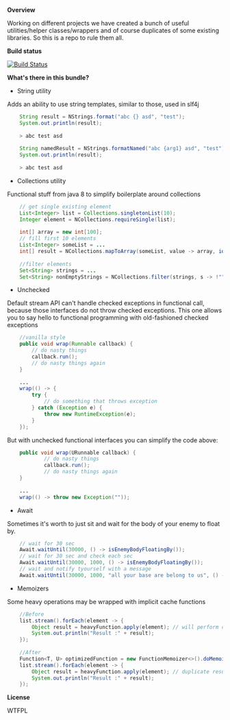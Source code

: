 **Overview**

Working on different projects we have created a bunch of useful 
utilities/helper classes/wrappers and of course duplicates of some 
existing libraries. So this is a repo to rule them all.

**Build status**

[![Build Status](https://travis-ci.org/nginate/commons-lang.svg?branch=master)](https://travis-ci.org/nginate/commons-lang)

**What's there in this bundle?**

* String utility

Adds an ability to use string templates, similar to those, used in slf4j

```java
    String result = NStrings.format("abc {} asd", "test");
    System.out.println(result);
    
    > abc test asd
    
    String namedResult = NStrings.formatNamed("abc {arg1} asd", "test");
    System.out.println(result);
    
    > abc test asd
```

* Collections utility

Functional stuff from java 8 to simplify boilerplate around collections

```java
    // get single existing element
    List<Integer> list = Collections.singletonList(10);
    Integer element = NCollections.requireSingle(list);
    
    int[] array = new int[100];
    // fill first 10 elements
    List<Integer> someList = ...
    int[] result = NCollections.mapToArray(someList, value -> array, identity());
    
    //filter elements
    Set<String> strings = ...
    Set<String> nonEmptyStrings = NCollections.filter(strings, s -> !"".equals(s));
```

* Unchecked

Default stream API can't handle checked exceptions in functional call, 
because those interfaces do not throw checked exceptions. This one 
allows you to say hello to functional programming with old-fashioned 
checked exceptions

```java
    //vanilla style
    public void wrap(Runnable callback) {
        // do nasty things
        callback.run();
        // do nasty things again
    }
    
    ...
    wrap(() -> {
        try {
            // do something that throws exception
        } catch (Exception e) {
            throw new RuntimeException(e);
        }
    });
```

But with unchecked functional interfaces you can simplify the code above:
```java
    public void wrap(URunnable callback) {
            // do nasty things
            callback.run();
            // do nasty things again
    }
    
    ...
    wrap(() -> throw new Exception(""));        
```

* Await

Sometimes it's worth to just sit and wait for the body of your enemy to
float by.
```java
    // wait for 30 sec
    Await.waitUntil(30000, () -> isEnemyBodyFloatingBy());
    // wait for 30 sec and check each sec
    Await.waitUntil(30000, 1000, () -> isEnemyBodyFloatingBy());
    // wait and notify tyourself with a message
    Await.waitUntil(30000, 1000, "all your base are belong to us", () -> isEnemyBodyFloatingBy());
```

* Memoizers

Some heavy operations may be wrapped with implicit cache functions
```java
    //Before
    list.stream().forEach(element -> {
        Object result = heavyFunction.apply(element); // will perform computing even for duplicate elements
        System.out.println("Result :" + result);
    });
    
    //After
    Function<T, U> optimizedFunction = new FunctionMemoizer<>().doMemoize(heavyFunction);
    list.stream().forEach(element -> {
        Object result = heavyFunction.apply(element); // duplicate results are cached
        System.out.println("Result :" + result);
    });
```

**License**

<a href="http://www.wtfpl.net/"><img
       src="http://www.wtfpl.net/wp-content/uploads/2012/12/wtfpl-badge-4.png"
       width="80" height="15" alt="WTFPL" /></a>
